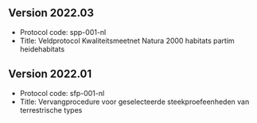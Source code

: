 ## Version 2022.03

-   Protocol code: spp-001-nl
-   Title: Veldprotocol Kwaliteitsmeetnet Natura 2000 habitats partim heidehabitats

## Version 2022.01

-   Protocol code: sfp-001-nl
-   Title: Vervangprocedure voor geselecteerde steekproefeenheden van terrestrische types
